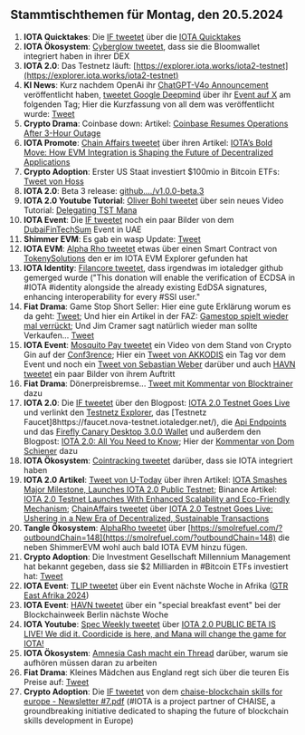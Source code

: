 ## Stammtischthemen für Montag, den 20.5.2024

1. **IOTA Quicktakes**: Die [IF tweetet]() über die [IOTA Quicktakes]()
2. **IOTA Ökosystem**: [Cyberglow tweetet](https://x.com/Cyberglow_cgt/status/1790117267931369492), dass sie die Bloomwallet integriert haben in ihrer DEX
3. **IOTA 2.0**: Das Testnetz läuft: [https://explorer.iota.works/iota2-testnet](https://explorer.iota.works/iota2-testnet)
4. **KI News**: Kurz nachdem OpenAi ihr [ChatGPT-V4o Announcement](https://www.youtube.com/live/DQacCB9tDaw?si=0d3M7N7g6xnDokOO) veröffentlicht haben, [tweetet Google Deepmind](https://x.com/GoogleDeepMind/status/1790137148160823698) über ihr [Event auf X](https://twitter.com/i/events/1785358066470240256) am folgenden Tag; Hier die Kurzfassung von all dem was veröffentlicht wurde: [Tweet](https://x.com/Google/status/1790555395041472948)
5. **Crypto Drama**: Coinbase down: Artikel: [Coinbase Resumes Operations After 3-Hour Outage](https://www.coindesk.com/business/2024/05/14/coinbase-reports-system-wide-outage/?utm_term=organic&utm_campaign=coindesk_main&utm_content=editorial&utm_source=twitter&utm_medium=social)
6. **IOTA Promote**: [Chain Affairs tweetet](https://x.com/ChainAffairs/status/1790289098881564689) über ihren Artikel: [IOTA’s Bold Move: How EVM Integration is Shaping the Future of Decentralized Applications](https://chainaffairs.com/iotas-bold-move-how-evm-integration-is-shaping-the-future-of-decentralized-applications/#)
7. **Crypto Adoption**: Erster US Staat investiert $100mio in Bitcoin ETFs: [Tweet von Hoss](https://x.com/hoss_crypto/status/1790396548687237585)
8. **IOTA 2.0**: Beta 3 release: [github..../v1.0.0-beta.3](https://github.com/iotaledger/iota-core/releases/tag/v1.0.0-beta.3)
9. **IOTA 2.0 Youtube Tutorial**: [Oliver Bohl tweetet](https://x.com/bohl_oliver/status/1790443209652314505) über sein neues Video Tutorial: [Delegating TST Mana](https://youtu.be/uJmDrte2U-I?si=xfvJ3OffUF5ZB5Mw)
10. **IOTA Event**: Die [IF tweetet](https://x.com/iota/status/1790411767731908796) noch ein paar Bilder von dem [DubaiFinTechSum](https://twitter.com/DubaiFinTechSum) Event in UAE
11. **Shimmer EVM**: Es gab ein wasp Update: [Tweet](https://x.com/Vrom14286662/status/1790351378243526755)
12. **IOTA EVM**: [Alpha Rho tweetet](https://x.com/0xAlphaRho/status/1790076773574590564) etwas über einen Smart Contract von [TokenySolutions](https://twitter.com/TokenySolutions) den er im IOTA EVM Explorer gefunden hat
13. **IOTA Identity**: [Filancore tweetet](https://x.com/FilancoreGmbH/status/1790286525990637983), dass irgendwas im iotaledger github gemerged wurde ("This donation will enable the verification of ECDSA in #IOTA #identity alongside the already existing EdDSA signatures, enhancing interoperability for every #SSI user."
14. **Fiat Drama**: Game Stop Short Seller: Hier eine gute Erklärung worum es da geht: [Tweet](https://x.com/Cancelcloco/status/1790524969623175629); Und hier ein Artikel in der FAZ: [Gamestop spielt wieder mal verrückt](https://www.faz.net/aktuell/finanzen/gamestop-aktie-spielt-wieder-mal-verrueckt-was-ist-da-los-19718665.html); Und Jim Cramer sagt natürlich wieder man sollte Verkaufen... [Tweet](https://x.com/itswooch/status/1790576283824336906)
15. **IOTA Event**: [Mosquito Pay tweetet](https://x.com/MosquitoPay/status/1790633959958724971) ein Video von dem Stand von Crypto Gin auf der [Conf3rence](https://twitter.com/conf3rence); Hier ein [Tweet von AKKODIS](https://x.com/akkodis_global/status/1790417728043360592) ein Tag vor dem Event und noch ein [Tweet von Sebastian Weber](https://x.com/Sebasti65365174/status/1790999587605328005) darüber und auch [HAVN tweetet](https://x.com/HAVN_network/status/1790994372424548378) ein paar Bilder von ihrem Auftritt
16. **Fiat Drama**: Dönerpreisbremse... [Tweet mit Kommentar von Blocktrainer](https://x.com/Block_Fanpage21/status/1790399809787940910) dazu
17. **IOTA 2.0**: Die [IF tweetet](https://x.com/iota/status/1790728850269245508) über den Blogpost: [IOTA 2.0 Testnet Goes Live](https://blog.iota.org/iota-2-0-testnet-goes-live/) und verlinkt den [Testnetz Explorer](https://explorer.iota.org/iota2-testnet), das [Testnetz Faucet]8https://faucet.nova-testnet.iotaledger.net/), die [Api Endpoints](https://wiki.iota.org/build/networks-endpoints/#iota-20-testnet) und das [Firefly Canary Desktop 3.0.0 Wallet](https://github.com/iotaledger/firefly/releases/tag/desktop-canary-3.0.0) und außerdem den Blogpost: [IOTA 2.0: All You Need to Know](https://blog.iota.org/iota-2-0-all-you-need-to-know/); Hier der [Kommentar von Dom Schiener](https://x.com/DomSchiener/status/1790743940603208175) dazu
18. **IOTA Ökosystem**: [Cointracking tweetet](https://x.com/Coin_Tracking/status/1790774149847400757) darüber, dass sie IOTA integriert haben
19. **IOTA 2.0 Artikel**: [Tweet von U-Today](https://x.com/Utoday_en/status/1790761345614311628) über ihren Artikel: [IOTA Smashes Major Milestone, Launches IOTA 2.0 Public Testnet](https://u.today/iota-smashes-major-milestone-launches-iota-20-public-testnet); Binance Artikel: [IOTA 2.0 Testnet Launches With Enhanced Scalability and Eco-Friendly Mechanism](https://www.binance.com/en-BH/square/post/2024-05-15-iota-2-0-testnet-launches-with-enhanced-scalability-and-eco-friendly-mechanism-8134157125306); [ChainAffairs tweetet](https://x.com/ChainAffairs/status/1790763076586791000) über [IOTA 2.0 Testnet Goes Live: Ushering in a New Era of Decentralized, Sustainable Transactions](https://chainaffairs.com/iota-2-0-testnet-goes-live-ushering-in-a-new-era-of-decentralized-sustainable-transactions/)
20. **Tangle Ökosystem**: [AlphaRho tweetet](https://x.com/0xAlphaRho/status/1790717467167265136) über [https://smolrefuel.com/?outboundChain=148](https://smolrefuel.com/?outboundChain=148) die neben ShimmerEVM wohl auch bald IOTA EVM hinzu fügen.
21. **Crypto Adoption**: Die Investment Gesellschaft Millennium Management hat bekannt gegeben, dass sie $2 Milliarden in #Bitcoin ETFs investiert hat: [Tweet](https://x.com/FurkanCCTV/status/1790868605170524671)
22. **IOTA Event**: [TLIP tweetet](https://x.com/TLIP_io/status/1791048402882441347) über ein Event nächste Woche in Afrika ([GTR East Afrika 2024](https://www.gtreview.com/events/africa/gtr-east-africa-2024-nairobi/))
23. **IOTA Event**: [HAVN tweetet](https://x.com/HAVN_network/status/1791046358121484290) über ein "special breakfast event" bei der Blockchainweek Berlin nächste Woche
24. **IOTA Youtube**: [Spec Weekly tweetet](https://x.com/SpecWeekly/status/1791061328658084294) über [IOTA 2.0 PUBLIC BETA IS LIVE! We did it. Coordicide is here, and Mana will change the game for IOTA!](https://www.youtube.com/watch?v=22kdaF2qbeM)
25. **IOTA Ökosystem**: [Amnesia Cash macht ein Thread](https://x.com/amnesia_cash/status/1791055445521567954) darüber, warum sie aufhören müssen daran zu arbeiten
26. **Fiat Drama**: Kleines Mädchen aus England regt sich über die teuren Eis Preise auf: [Tweet](https://x.com/BGatesIsaPyscho/status/1791005735855226975)
27. **Crypto Adoption**: Die [IF tweetet](https://x.com/iota/status/1791015737105973438) von dem [chaise-blockchain skills for europe - Newsletter #7.pdf](https://chaise-blockchainskills.eu/wp-content/uploads/2024/05/CHAISE-newsletter-7.pdf) (#IOTA is a project partner of CHAISE, a groundbreaking initiative dedicated to shaping the future of blockchain skills development in Europe)
